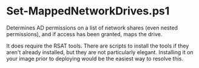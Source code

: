 # Set-MappedNetworkDrives.ps1
Determines AD permissions on a list of network shares (even nested permissions), and if access has been granted, maps the drive.

It does require the RSAT tools. There are scripts to install the tools if they aren't already installed, but they are not particularly elegant. Installing it on your image prior to deploying would be the easiest way to resolve this.

